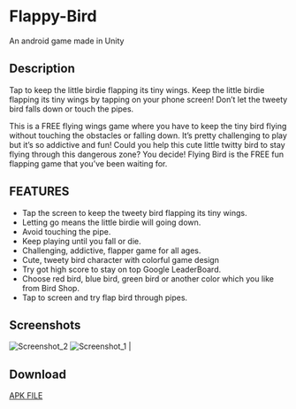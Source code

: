 # Flappy-Bird

  An android game made in Unity
  
## Description

Tap to keep the little birdie flapping its tiny wings. Keep the little birdie flapping its tiny wings by tapping on your phone screen! Don’t let the tweety bird falls down or touch the pipes.

This is a FREE flying wings game where you have to keep the tiny bird flying without touching the obstacles or falling down. It’s pretty challenging to play but it’s so addictive and fun! Could you help this cute little twitty bird to stay flying through this dangerous zone? You decide! Flying Bird is the FREE fun flapping game that you’ve been waiting for.

## FEATURES

  - Tap the screen to keep the tweety bird flapping its tiny wings.
  - Letting go means the little birdie will going down.
  - Avoid touching the pipe.
  - Keep playing until you fall or die.
  - Challenging, addictive, flapper game for all ages.
  - Cute, tweety bird character with colorful game design
  - Try got high score to stay on top Google LeaderBoard.
  - Choose red bird, blue bird, green bird or another color which you like from Bird Shop.
  - Tap to screen and try flap bird through pipes.

## Screenshots 

![Screenshot_2](https://res.cloudinary.com/vikcloud/image/upload/v1601617257/Screenshot_20201002-110642_Flappy_Bird_eirkki.png)
![Screenshot_1](https://res.cloudinary.com/vikcloud/image/upload/v1601617257/Screenshot_20201002-110704_Flappy_Bird_kkisn4.png)   |       

## Download
[APK FILE](https://drive.google.com/file/d/14dsFCKjh0S1PcRY1VcyyiPff-gIZOr53/view?usp=sharing)
